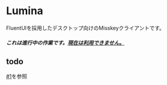 # Lumina
FluentUIを採用したデスクトップ向けのMisskeyクライアントです。

##### これは進行中の作業です。<ins>**現在は利用できません。**</ins>

## todo
[#1](https://github.com/sonyakun/Lumina/issues/1)を参照
